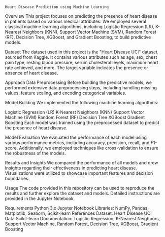                                                                                         Heart Disease Prediction using Machine Learning

Overview
This project focuses on predicting the presence of heart disease in patients based on various medical attributes. We employed several classical machine learning algorithms, including Logistic Regression (LR), K-Nearest Neighbors (KNN), Support Vector Machine (SVM), Random Forest (RF), Decision Tree, XGBoost, and Gradient Boosting, to build predictive models.

Dataset
The dataset used in this project is the "Heart Disease UCI" dataset, sourced from Kaggle. It contains various attributes such as age, sex, chest pain type, resting blood pressure, serum cholesterol levels, maximum heart rate achieved, and more. The target variable indicates the presence or absence of heart disease.

Approach
Data Preprocessing
Before building the predictive models, we performed extensive data preprocessing steps, including handling missing values, feature scaling, and encoding categorical variables.

Model Building
We implemented the following machine learning algorithms:

Logistic Regression (LR)
K-Nearest Neighbors (KNN)
Support Vector Machine (SVM)
Random Forest (RF)
Decision Tree
XGBoost
Gradient Boosting
Each model was trained using the preprocessed dataset to predict the presence of heart disease.

Model Evaluation
We evaluated the performance of each model using various performance metrics, including accuracy, precision, recall, and F1-score. Additionally, we employed techniques like cross-validation to ensure the robustness of the models.

Results and Insights
We compared the performance of all models and drew insights regarding their effectiveness in predicting heart disease. Visualizations were utilized to showcase important features and decision boundaries.

Usage
The code provided in this repository can be used to reproduce the results and further explore the dataset and models. Detailed instructions are provided in the Jupyter Notebook.

Requirements
Python 3.x
Jupyter Notebook
Libraries: NumPy, Pandas, Matplotlib, Seaborn, Scikit-learn
References
Dataset: Heart Disease UCI Data
Scikit-learn Documentation: Logistic Regression, K-Nearest Neighbors, Support Vector Machine, Random Forest, Decision Tree, XGBoost, Gradient Boosting
